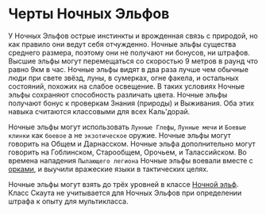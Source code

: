 # Черты Ночных Эльфов

<plate name="Дети природы" subtype="Черта" img="elvestree.png" stats="+2ДУХ, -2ХАР">
  У Ночных Эльфов острые инстинкты и врожденная связь с природой, но как правило они ведут себя отчужденно.
</plate>
<plate name="Средние размеры" subtype="Черта" img="strength.png">
  Ночные эльфы существа среднего размера, поэтому они не получают ни бонусов, ни штрафов.
</plate>
<plate name="Обычная скорость" subtype="Черта" img="speed.png" stats="9м, 9км">
  Высшие эльфы могут перемещаться со скоростью 9 метров в раунд что равно 9км в час.
</plate>
<plate name="Видимость в слабом свете" subtype="Черта" img="darkvision.png" stats="x2">
  Ночные эльфы видят в два раза лучше чем обычные люди при свете звёзд, луны, в сумерках, огне факела, и остальных состояний, похожих на слабое освещение. В таких условиях Ночные эльфы сохраняют способность различать цвета.
</plate>
<plate name="Знания о природе" subtype="Черта" img="natureleaf.png" stats="+2НВК">
 Ночные эльфы получают бонус к проверкам Знания (природы) и Выживания. Оба этих навыка считаются классовыми для всех Каль'дорай.
</plate>
<plate name="Любимое оружие" subtype="Черта" img="weaponsmith.png">

  Ночные эльфы могут использовать `Лунные Глефы`, `Лунные мечи` и `Боевые клинки` как `боевое` а не `экзотическое` оружие.
</plate>
<plate name="Каль'дорайские языки" subtype="Черта" img="lang.png">
  Ночные эльфы могут говорить на Общем и Дарнасском.
</plate>
<plate name="Каль'дорайские языки: дополнительно" subtype="Черта" img="lang.png"> 
 Ночные эльфа дополнительно могут говорить на Гоблинском, Старообщем, Орочьем, и Талассийском.
 Во времена нападения `Пылающего легиона` Ночные эльфы воевали вместе с [орками](../orcs/orcs.md), и выучили вражеские языки в тактических целях.
</plate>
<plate name="Класс: Ночной эльф" subtype="Черта" img="nightelves.png">

  Ночные эльфы могут взять до трёх уровней в классе [Ночной эльф](../nightelvesclass.md).
</plate>
<plate name="Предпочитаемый класс: Скаут" subtype="Черта" img="hunter.png">
  Класс Скаута не учитывается для Ночных Эльфов при определении штрафа к опыту для мультикласса.
</plate>